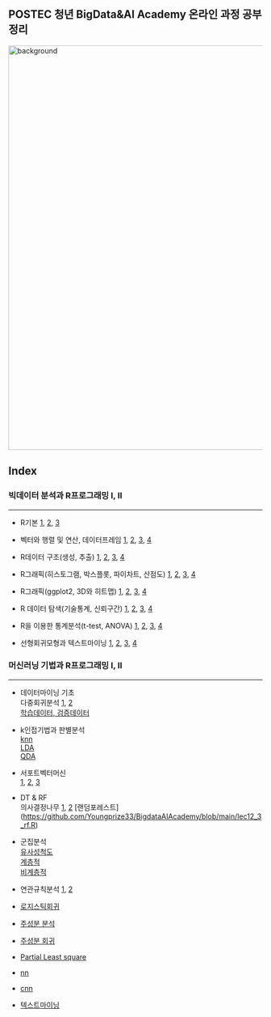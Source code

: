 ## POSTEC 청년 BigData&AI Academy 온라인 과정 공부 정리
<img width="800" alt="background" src="https://i.ytimg.com/vi/0ZMRdCErzHg/maxresdefault.jpg">

## Index

### 빅데이터 분석과 R프로그래밍 I, II
-----------------------------------
* R기본 [1](https://github.com/Youngprize33/BigdataAIAcademy/blob/main/lec1_2.R), [2](https://github.com/Youngprize33/BigdataAIAcademy/blob/main/lec1_3.R), [3](https://github.com/Youngprize33/BigdataAIAcademy/blob/main/lec1_4.R)
* 벡터와 행렬 및 연산, 데이터프레임 [1](https://github.com/Youngprize33/BigdataAIAcademy/blob/main/lec2_1.R), [2](https://github.com/Youngprize33/BigdataAIAcademy/blob/main/lec2_2.R), [3](https://github.com/Youngprize33/BigdataAIAcademy/blob/main/lec2_3.R), [4](https://github.com/Youngprize33/BigdataAIAcademy/blob/main/lec2_4.R)
* R데이터 구조(생성, 추출) [1](https://github.com/Youngprize33/BigdataAIAcademy/blob/main/lec3_1.R), [2](https://github.com/Youngprize33/BigdataAIAcademy/blob/main/lec3_2.R), [3](https://github.com/Youngprize33/BigdataAIAcademy/blob/main/lec3_3.R), [4](https://github.com/Youngprize33/BigdataAIAcademy/blob/main/lec3_4.R)
* R그래픽(히스토그램, 박스플롯, 파이차트, 산점도) [1](https://github.com/Youngprize33/BigdataAIAcademy/blob/main/lec4_1.R), [2](https://github.com/Youngprize33/BigdataAIAcademy/blob/main/lec4_2.R), [3](https://github.com/Youngprize33/BigdataAIAcademy/blob/main/lec4_3.R), [4](https://github.com/Youngprize33/BigdataAIAcademy/blob/main/lec4_4.R)

* R그래픽(ggplot2, 3D와 히트맵) [1](https://github.com/Youngprize33/BigdataAIAcademy/blob/main/lec5_1.R), [2](https://github.com/Youngprize33/BigdataAIAcademy/blob/main/lec5_2.R), [3](https://github.com/Youngprize33/BigdataAIAcademy/blob/main/lec5_3.R), [4](https://github.com/Youngprize33/BigdataAIAcademy/blob/main/lec5_4.R)
* R 데이터 탐색(기술통계, 신뢰구간) [1](https://github.com/Youngprize33/BigdataAIAcademy/blob/main/lec6_1.R), [2](https://github.com/Youngprize33/BigdataAIAcademy/blob/main/lec6_2.R), [3](https://github.com/Youngprize33/BigdataAIAcademy/blob/main/lec6_3.R), [4](https://github.com/Youngprize33/BigdataAIAcademy/blob/main/lec6_4.R)
* R을 이용한 통계분석(t-test, ANOVA) [1](https://github.com/Youngprize33/BigdataAIAcademy/blob/main/lec7_1.R), [2](https://github.com/Youngprize33/BigdataAIAcademy/blob/main/lec7_2.R), [3](https://github.com/Youngprize33/BigdataAIAcademy/blob/main/lec7_3.R), [4](https://github.com/Youngprize33/BigdataAIAcademy/blob/main/lec7_4.R)
* 선형회귀모형과 텍스트마이닝 [1](https://github.com/Youngprize33/BigdataAIAcademy/blob/main/lec8_1.R), [2](https://github.com/Youngprize33/BigdataAIAcademy/blob/main/lec8_2.R), [3](https://github.com/Youngprize33/BigdataAIAcademy/blob/main/lec8_3.R), [4](https://github.com/Youngprize33/BigdataAIAcademy/blob/main/lec8_4.R)

### 머신러닝 기법과 R프로그래밍 I, II
---------------------------------
* 데이터마이닝 기초  
  다중회귀분석 [1](https://github.com/Youngprize33/BigdataAIAcademy/blob/main/lec9_1_MLR.R), [2](https://github.com/Youngprize33/BigdataAIAcademy/blob/main/lec9_2_MLR.R)  
  [학습데이터, 검증데이터](https://github.com/Youngprize33/BigdataAIAcademy/blob/main/lec9_4_tr_test.R)

* k인접기법과 판별분석  
  [knn](https://github.com/Youngprize33/BigdataAIAcademy/blob/main/lec10_12_knn.R)   
  [LDA](https://github.com/Youngprize33/BigdataAIAcademy/blob/main/lec10_3_LDA.R)  
  [QDA](https://github.com/Youngprize33/BigdataAIAcademy/blob/main/lec10_4_QDA.R)
  
* 서포트벡터머신  
  [1](https://github.com/Youngprize33/BigdataAIAcademy/blob/main/lec11_1_svm.R), [2](https://github.com/Youngprize33/BigdataAIAcademy/blob/main/lec11_2_svm.R), [3](https://github.com/Youngprize33/BigdataAIAcademy/blob/main/lec11_3_svm.R)
  
* DT & RF   
  의사결정나무 [1](https://github.com/Youngprize33/BigdataAIAcademy/blob/main/lec12_1_tree.R), [2](https://github.com/Youngprize33/BigdataAIAcademy/blob/main/lec12_2_tree.R)
  [랜덤포레스트] (https://github.com/Youngprize33/BigdataAIAcademy/blob/main/lec12_3_rf.R)
  
* 군집분석  
  [유사성척도](https://github.com/Youngprize33/BigdataAIAcademy/blob/main/lec13_1_clus.R)  
  [계층적](https://github.com/Youngprize33/BigdataAIAcademy/blob/main/lec13_2_clus.R)  
  [비계층적](https://github.com/Youngprize33/BigdataAIAcademy/blob/main/lec13_3_clus.R)  
  
 * 연관규칙분석
  [1](https://github.com/Youngprize33/BigdataAIAcademy/blob/main/lec14_1_ass.R), [2](https://github.com/Youngprize33/BigdataAIAcademy/blob/main/lec14_1_ass.R)  
  
 * [로지스틱회귀](https://github.com/Youngprize33/BigdataAIAcademy/blob/main/lec14_3_logit.R)

 * [주성분 분석](https://github.com/Youngprize33/BigdataAIAcademy/blob/main/lec15_1_pca.R)
 * [주성분 회귀](https://github.com/Youngprize33/BigdataAIAcademy/blob/main/lec15_2_pcr.R)

 * [Partial Least square](https://github.com/Youngprize33/BigdataAIAcademy/blob/main/lec15_3_pls.R)

 * [nn](https://github.com/Youngprize33/BigdataAIAcademy/blob/main/lec16_1_nn.R)
 * [cnn](https://github.com/Youngprize33/BigdataAIAcademy/blob/main/lec16_2_cnn.R)
 
 * [텍스트마이닝](https://github.com/Youngprize33/BigdataAIAcademy/blob/main/lec16_3_tm.R)
